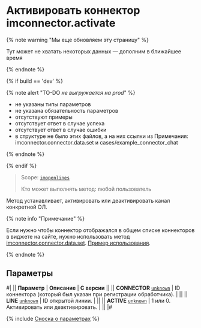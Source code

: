 # Активировать коннектор imconnector.activate

{% note warning "Мы еще обновляем эту страницу" %}

Тут может не хватать некоторых данных — дополним в ближайшее время

{% endnote %}

{% if build == 'dev' %}

{% note alert "TO-DO _не выгружается на prod_" %}

- не указаны типы параметров
- не указана обязательность параметров
- отсутствуют примеры
- отсутствует ответ в случае успеха
- отсутствует ответ в случае ошибки
- в структуре не было этих файлов, а на них ссылки из Примечания: imconnector.connector.data.set и cases/example_connector_chat
  
{% endnote %}

{% endif %}

> Scope: [`imopenlines`](../../scopes/permissions.md)
>
> Кто может выполнять метод: любой пользователь

Метод устанавливает, активировать или деактивировать канал конкретной ОЛ.

{% note info "Примечание" %}

Если нужно чтобы коннектор отображался в общем списке коннекторов в виджете на сайте, нужно использовать метод [imconnector.connector.data.set](./imconnector-connector-data-set.md). [Пример использования](../../../tutorials/openlines/example-connector.md).

{% endnote %}

## Параметры

#|
|| **Параметр** | **Описание** | **С версии** ||
|| **CONNECTOR**
[`unknown`](../../data-types.md) | ID коннектора (который был указан при регистрации обработчика). | ||
|| **LINE**
[`unknown`](../../data-types.md) | ID открытой линии. | ||
|| **ACTIVE**
[`unknown`](../../data-types.md) | 1 или 0. Активировать или деактивировать. | ||
|#

{% include [Сноска о параметрах](../../../_includes/required.md) %}